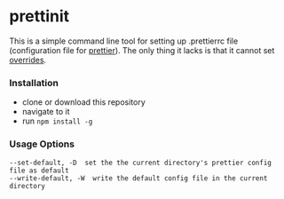 # prettinit

This is a simple command line tool for setting up .prettierrc file (configuration file for [prettier](prettier.io)).
The only thing it lacks is that it cannot set [overrides](https://prettier.io/docs/en/configuration.html#configuration-overrides). 

### Installation
* clone or download this repository
* navigate to it
* run `npm install -g`

### Usage Options
    --set-default, -D  set the the current directory's prettier config file as default
  	--write-default, -W  write the default config file in the current directory
